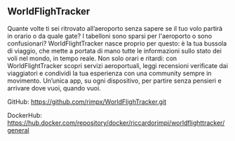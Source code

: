 ## WorldFlighTracker

Quante volte ti sei ritrovato all’aeroporto senza sapere se il tuo volo partirà in orario o da quale gate? I tabelloni sono sparsi per l'aeroporto o sono confusionari? WorldFlightTracker nasce proprio per questo: è la tua bussola di viaggio, che mette a portata di mano tutte le informazioni sullo stato dei voli nel mondo, in tempo reale. Non solo orari e ritardi: con WorldFlightTracker scopri servizi aeroportuali, leggi recensioni verificate dai viaggiatori e condividi la tua esperienza con una community sempre in movimento. Un’unica app, su ogni dispositivo, per partire senza pensieri e arrivare dove vuoi, quando vuoi.

GitHub: https://github.com/rimpx/WorldFlighTracker.git

DockerHub: https://hub.docker.com/repository/docker/riccardorimpi/worldflighttracker/general
